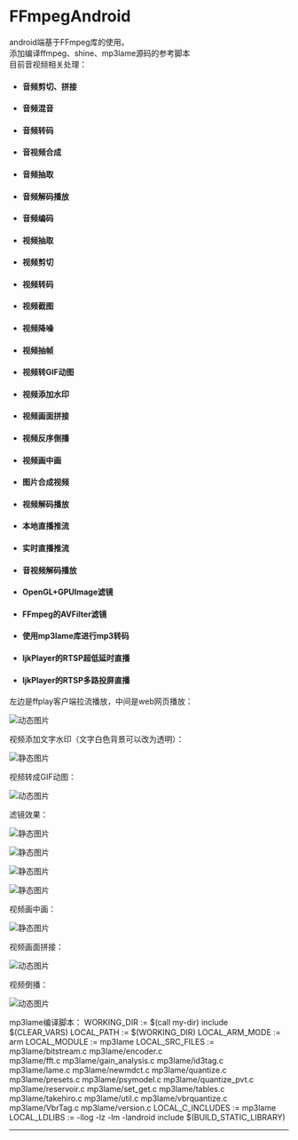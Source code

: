 # FFmpegAndroid
android端基于FFmpeg库的使用。<br>
添加编译ffmpeg、shine、mp3lame源码的参考脚本<br>
目前音视频相关处理：<br>

- #### 音频剪切、拼接
- #### 音频混音
- #### 音频转码
- #### 音视频合成
- #### 音频抽取
- #### 音频解码播放
- #### 音频编码
- #### 视频抽取
- #### 视频剪切
- #### 视频转码
- #### 视频截图
- #### 视频降噪
- #### 视频抽帧
- #### 视频转GIF动图
- #### 视频添加水印
- #### 视频画面拼接
- #### 视频反序倒播
- #### 视频画中画
- #### 图片合成视频
- #### 视频解码播放
- #### 本地直播推流
- #### 实时直播推流
- #### 音视频解码播放
- #### OpenGL+GPUImage滤镜
- #### FFmpeg的AVFilter滤镜
- #### 使用mp3lame库进行mp3转码

- #### IjkPlayer的RTSP超低延时直播
- #### IjkPlayer的RTSP多路投屏直播

左边是ffplay客户端拉流播放，中间是web网页播放：

![动态图片](https://github.com/xufuji456/FFmpegAndroid/blob/master/gif/live.gif)

视频添加文字水印（文字白色背景可以改为透明）：

![静态图片](https://github.com/xufuji456/FFmpegAndroid/blob/master/picture/water_mark.png)

视频转成GIF动图：

![动态图片](https://github.com/xufuji456/FFmpegAndroid/blob/master/gif/VideoToGif.gif)

滤镜效果：

![静态图片](https://github.com/xufuji456/FFmpegAndroid/blob/master/picture/filter_balance.png)

![静态图片](https://github.com/xufuji456/FFmpegAndroid/blob/master/picture/filter_sketch.png)

![静态图片](https://github.com/xufuji456/FFmpegAndroid/blob/master/picture/filter_edge.png)

![静态图片](https://github.com/xufuji456/FFmpegAndroid/blob/master/picture/filter_grid.png)

视频画中画：

![静态图片](https://github.com/xufuji456/FFmpegAndroid/blob/master/picture/picture_in_picture.png)

视频画面拼接：

![动态图片](https://github.com/xufuji456/FFmpegAndroid/blob/master/gif/horizontal.gif)

视频倒播：

![动态图片](https://github.com/xufuji456/FFmpegAndroid/blob/master/gif/reverse.gif)


mp3lame编译脚本：
WORKING_DIR := $(call my-dir)
include $(CLEAR_VARS)
LOCAL_PATH := $(WORKING_DIR)
LOCAL_ARM_MODE  := arm
LOCAL_MODULE    := mp3lame
LOCAL_SRC_FILES := mp3lame/bitstream.c mp3lame/encoder.c \
                   mp3lame/fft.c mp3lame/gain_analysis.c mp3lame/id3tag.c \
                   mp3lame/lame.c mp3lame/newmdct.c mp3lame/quantize.c \
                   mp3lame/presets.c mp3lame/psymodel.c mp3lame/quantize_pvt.c \
                   mp3lame/reservoir.c mp3lame/set_get.c mp3lame/tables.c \
                   mp3lame/takehiro.c mp3lame/util.c mp3lame/vbrquantize.c \
                   mp3lame/VbrTag.c mp3lame/version.c
LOCAL_C_INCLUDES := mp3lame
LOCAL_LDLIBS    := -llog -lz -lm -landroid
include $(BUILD_STATIC_LIBRARY)

***
<br><br>

